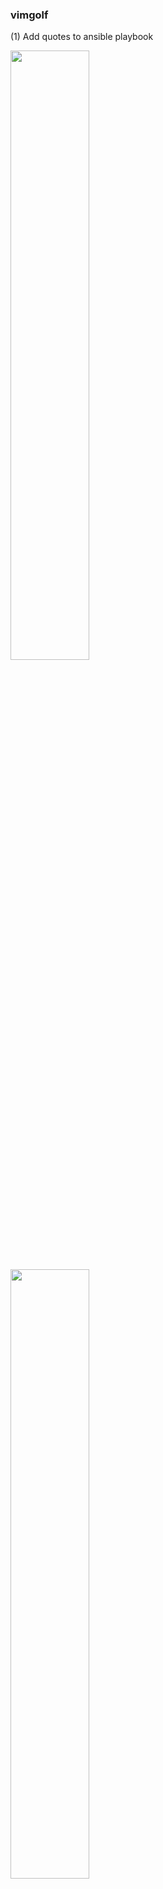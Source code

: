 ### vimgolf

(1) Add quotes to ansible playbook

<img src="https://user-images.githubusercontent.com/93987703/144702735-af431738-7f7e-4f82-96a4-90df28c890ce.png" width=50% height=50%> <img src="https://user-images.githubusercontent.com/93987703/144702740-6994a1a5-6691-419b-88d4-a2d141a67a72.png" width=50% height=50%>

Score: 9
1. 먼저 문서 맨 끝으로 이동한다: G
2. 단어 단위로 이동하면서 단어 시작을 기점으로 {로 이동한다: W
3. 해당 커서에서 입력모드로 바꿔주면 되기 때문에 바꾸어준다: i
4. "를 입력한다: "
5. 입력모드인 상태에서 문장 끝으로 이동한다: End
6. "를 입력한다: "
7. 입력모드에서 명령어모드로 바꿔준다: Esc
8. 저장 후 종료한다: ZZ

<img src="https://user-images.githubusercontent.com/93987703/144703236-959ef119-d831-4a04-9b56-3586a5e37330.png" width=50% height=50%>


(2) simple replacements

<img src="https://user-images.githubusercontent.com/93987703/144703310-d66c0446-a44d-40ad-96d2-e5b57c49f32c.png" width=50% height=50%>
<img src="https://user-images.githubusercontent.com/93987703/144703313-c452629d-6183-40cf-b3f4-944d3d88a781.png" width=50% height=50%>

sublime --> vim
emacs --> vim

Score: 27

1. 문서 전체에 대한 문자열치환을 위해서 :%s/
2. 바꿀 문자인 sublime과 emacs를 or로 연결해준다: sublime\|emacs
3. 이를 vim으로 바꾸어준다: /vim
4. 전체를 바꿔줄 것이기 때문에 g옵션을 준다: /g

<img src="https://user-images.githubusercontent.com/93987703/144703857-47f71a4e-763f-4421-9040-d71a3387aa61.png" width=50% height=50%>


(3) Satisfy the go linter

<img src="https://user-images.githubusercontent.com/93987703/144703897-e68f1cde-6ddf-4efa-84b7-0f3c95f43c36.png" width=50% height=50%>
<img src="https://user-images.githubusercontent.com/93987703/144703899-c6c547f1-2f7e-4527-86bc-4e2ea589d717.png" width=50% height=50%>

Score: 35

1. 먼저 4번째 줄로 이동해준다: :4 
2. 그러면 커서가 V로 이동하고 그 앞줄에 주석문을 추가하기 때문에 현재 라인 이전 줄 추가해서 편집모드를 열어준다: O
3. // Version TODO 작성한다
4. 또 작성해야할 줄과 Debug단어만 다르기 때문에 명령모드로 빠져나와 복사해준다: Esc, yy
5. 밑 줄로 이동한다: j
6. 그 밑에 복사한 내용을 붙여넣는다: p
7. 커서가 /로 이동하고 다음 문자의 시작으로 이동한다: W
8. 단어 단위로 편집하는 cw로 Version단어를 Debug로 수정한다: cw, Debug작성
9. 명령모드로 돌아와서 저장후 나간다: Esc, ZZ

<img src="https://user-images.githubusercontent.com/93987703/144740724-d6a243d5-91a4-4864-b4d3-5c597621c65e.png" width=50% height=50%>


(4) Plotting some variables in python
<img src="https://user-images.githubusercontent.com/93987703/144740747-b0a350a0-dd62-477d-af3a-f45e3ab9b861.png" width=50% height=50%>
<img src="https://user-images.githubusercontent.com/93987703/144740755-6eaa4816-26cd-4e26-a712-f5d8ccbe893d.png" width=50% height=50%>

Score: 60

1. :%s/y1/abs(y1) #y1문자를 abs(y1)로 문자로 바꿔준다. 
2. 커서가 자동으로 마지막 라인으로 이동되는데, 이 때 문서 마지막 부분으로 커서를 옮겨준다: $
3. 1문자가 있는 곳을 1,2,3,4중 맞는 값으로 넣어줄건데 이를 위해 거꾸로 문자를 찾는 ?(text)를 이용한다: ?1 --> n 으로 이동가능! 문자를 바꿀 때는 한 글자만 바꿔주는 r 이용!
4. 마지막 1을 2로 바꾼 후에 마지막으로 k문자들만 바꾸어주면 된다. 해당 라인에서 문자를 바꿔주며 이동한다: /k --> n 으로 이동! 문자를 바꿀 때는 r 이용!
5. 이후 종료 ZZ

<img src="https://user-images.githubusercontent.com/93987703/144741067-0fd8fc24-85b6-4e48-8654-2e4169ca33ed.png" width=50% height=50%>

